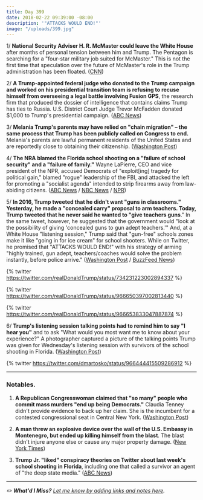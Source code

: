 ```yaml
---
title: Day 399
date: 2018-02-22 09:39:00 -08:00
description: '"ATTACKS WOULD END!"'
image: "/uploads/399.jpg"
---
```


1/ **National Security Adviser H. R. McMaster could leave the White House** after months of personal tension between him and Trump. The Pentagon is searching for a "four-star military job suited for McMaster." This is not the first time that speculation over the future of McMaster's role in the Trump administration has been floated. ([CNN](https://www.cnn.com/2018/02/22/politics/hr-mcmaster-future-trump-white-house/index.html))

2/ **A Trump-appointed federal judge who donated to the Trump campaign and worked on his presidential transition team is refusing to recuse himself from overseeing a legal battle involving Fusion GPS**, the research firm that produced the dossier of intelligence that contains claims Trump has ties to Russia. U.S. District Court Judge Trevor McFadden donated $1,000 to Trump's presidential campaign. ([ABC News](http://abcnews.go.com/Politics/trump-appointed-judge-donated-campaign-refuses-recuse-dossier/story?id=53273577))

3/ **Melania Trump's parents may have relied on "chain migration" – the same process that Trump has been publicly called on Congress to end.** Melania's parents are lawful permanent residents of the United States and are reportedly close to obtaining their citizenship. ([Washington Post](https://www.washingtonpost.com/politics/melania-trumps-parents-are-legal-permanent-residents-raising-questions-about-whether-they-relied-on-chain-migration/2018/02/21/3b573df8-1687-11e8-8b08-027a6ccb38eb_story.html?utm_term=.2b9d98af3bb2))

4/ **The NRA blamed the Florida school shooting on a "failure of school security" and a "failure of family."** Wayne LaPierre, CEO and vice president of the NPR, accused Democrats of "exploit\[ing\] tragedy for political gain," blamed "rogue" leadership of the FBI, and attacked the left for promoting a "socialist agenda" intended to strip firearms away from law-abiding citizens. ([ABC News](http://abcnews.go.com/Politics/nra-president-wayne-lapierre-addresses-conservative-conference-wake/story?id=53274513) / [NBC News](https://www.nbcnews.com/politics/politics-news/nra-s-wayne-lapierre-democrats-put-politics-ahead-school-safety-n850236) / [NPR](https://www.npr.org/2018/02/22/587911457/nra-leader-warns-conservatives-of-socialist-wave-in-wake-of-shooting))

5/ **In 2016, Trump tweeted that he didn't want "guns in classrooms." Yesterday, he made a "concealed carry" proposal to arm teachers. Today, Trump tweeted that he never said he wanted to "give teachers guns**." In the same tweet, however, he suggested that the government would "look at the possibility of giving 'concealed guns to gun adept teachers.'" And, at a White House "listening session," Trump said that "gun-free" schools zones make it like "going in for ice cream" for school shooters. While on Twitter, he promised that "ATTACKS WOULD END!" with his strategy of arming "highly trained, gun adept, teachers/coaches would solve the problem instantly, before police arrive." ([Washington Post](https://www.washingtonpost.com/news/post-politics/wp/2018/02/22/attacks-would-end-trump-expresses-support-for-raising-assault-rifle-age-to-21-presses-cases-for-arming-some-teachers/) / [BuzzFeed News](https://www.buzzfeed.com/coralewis/trump-wants-teachers-armed))

{% twitter https://twitter.com/realDonaldTrump/status/734231223002894337 %}

{% twitter https://twitter.com/realDonaldTrump/status/966650397002813440 %}

{% twitter https://twitter.com/realDonaldTrump/status/966653833047887874 %}

6/ **Trump's listening session talking points had to remind him to say "I hear you"** and to ask "What would you most want me to know about your experience?" A photographer captured a picture of the talking points Trump was given for Wednesday's listening session with survivors of the school shooting in Florida. ([Washington Post](https://www.washingtonpost.com/news/the-fix/wp/2018/02/21/this-photo-of-trumps-notes-captures-his-empathy-problem-better-than-anything/?utm_term=.e1773f7cd2d5))

{% twitter https://twitter.com/dmartosko/status/966444415509286912 %}

---

### Notables.

1. **A Republican Congresswoman claimed that "so many" people who commit mass murders "end up being Democrats."** Claudia Tenney didn't provide evidence to back up her claim. She is the incumbent for a contested congressional seat in Central New York. ([Washington Post](https://www.washingtonpost.com/news/morning-mix/wp/2018/02/22/gop-congresswoman-claims-so-many-mass-murderers-end-up-being-democrats/?utm_term=.724dbb25fa31))

2. **A man threw an explosive device over the wall of the U.S. Embassy in Montenegro, but ended up killing himself from the blast**. The blast didn't injure anyone else or cause any major property damage. ([New York Times](https://www.nytimes.com/2018/02/21/world/europe/montenegro-embassy-attacked.html))

3. **Trump Jr. "liked" conspiracy theories on Twitter about last week's school shooting in Florida**, including one that called a survivor an agent of "the deep state media." ([ABC News](http://abcnews.go.com/Entertainment/trump-jr-ripped-liking-conspiracy-theories-parkland-survivors/story?id=53265618))

---

*✏️ **What'd I Miss?** [Let me know by adding links and notes here](https://public.etherpad-mozilla.org/p/wtfjht-022218).*